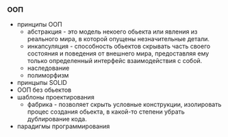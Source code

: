 ### ООП

* принципы ООП
  - абстракция - это модель некоего обьекта или явления из реального мира, в которой опущены незначительные детали.
  - инкапсуляция - способность обьектов скрывать часть своего состояния и поведения от внешнего мира, предоставляя ему только определенный интерфейс взаимодействия с собой.
  - наследование
  - полиморфизм
* принцыпы SOLID
* ООП без обьектов
* шаблоны проектирования 
  - фабрика - позволяет скрыть условные конструкции, изолировать процес создания обьекта, в какой-то степени убрать дублирование кода.
* парадигмы программирования
